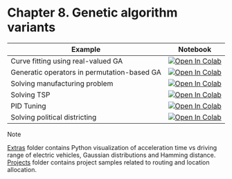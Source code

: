 
#  Chapter 8. Genetic algorithm variants

| Example  | Notebook  |
|---|---|
| Curve fitting using real-valued GA | [![Open In Colab](https://colab.research.google.com/assets/colab-badge.svg)](https://colab.research.google.com/github/Optimization-Algorithms-Book/Code-Listings/blob/main/Chapter%208/Listing%208.1_Curve_fitting.ipynb)  |
| Generatic operators in permutation-based GA | [![Open In Colab](https://colab.research.google.com/assets/colab-badge.svg)](https://colab.research.google.com/github/Optimization-Algorithms-Book/Code-Listings/blob/main/Chapter%208/Listing%208.2_Genetic_operators.ipynb)  |
| Solving manufacturing problem  | [![Open In Colab](https://colab.research.google.com/assets/colab-badge.svg)](https://colab.research.google.com/github/Optimization-Algorithms-Book/Code-Listings/blob/main/Chapter%208/Listing%208.3_Manufacturing.ipynb)  |
| Solving TSP | [![Open In Colab](https://colab.research.google.com/assets/colab-badge.svg)](https://colab.research.google.com/github/Optimization-Algorithms-Book/Code-Listings/blob/main/Chapter%208/Listing%208.4_TSP.ipynb)  |
| PID Tuning | [![Open In Colab](https://colab.research.google.com/assets/colab-badge.svg)](https://colab.research.google.com/github/Optimization-Algorithms-Book/Code-Listings/blob/main/Chapter%208/Listing%208.5_PID.ipynb)  |
| Solving political districting | [![Open In Colab](https://colab.research.google.com/assets/colab-badge.svg)](https://colab.research.google.com/github/Optimization-Algorithms-Book/Code-Listings/blob/main/Chapter%208/Listing%208.6_Political_districting.ipynb)  |

> [!Note]
> [Extras](https://github.com/Optimization-Algorithms-Book/Code-Listings/tree/main/Chapter%208/Extras) folder contains Python visualization of acceleration time vs driving range of electric vehicles, Gaussian distributions and Hamming distance.
> [Projects](https://github.com/Optimization-Algorithms-Book/Code-Listings/tree/main/Chapter%208/Projects) folder contains project samples related to routing and location allocation.